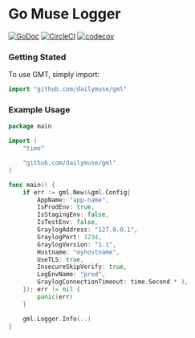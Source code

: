 # Go Muse Logger

[![GoDoc](https://godoc.org/github.com/dailymuse/gml?status.svg)](https://godoc.org/github.com/dailymuse/gml) [![CircleCI](https://circleci.com/gh/dailymuse/gml.svg?style=svg)](https://circleci.com/gh/dailymuse/gml) [![codecov](https://codecov.io/gh/dailymuse/gml/branch/master/graph/badge.svg)](https://codecov.io/gh/dailymuse/gml)


### Getting Stated

To use GMT, simply import:

```go
import "github.com/dailymuse/gml"
```

### Example Usage

```go
package main

import (
	"time"

	"github.com/dailymuse/gml"
)

func main() {
    if err := gml.New(&gml.Config{
        AppName: "app-name",
        IsProdEnv: true,
        IsStagingEnv: false,
        IsTestEnv: false,
        GraylogAddress: "127.0.0.1",
        GraylogPort: 1234,
        GraylogVersion: "1.1",
        Hostname: "myhostname",
        UseTLS: true,
        InsecureSkipVerify: true,
        LogEnvName: "prod",
        GraylogConnectionTimeout: time.Second * 3,
    }); err != nil {
        panic(err)
    }

    gml.Logger.Info(..)
}
```